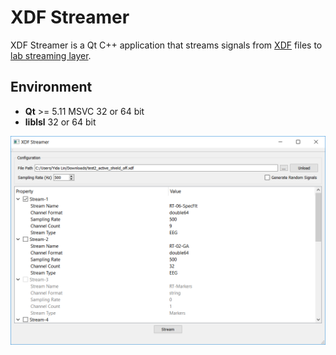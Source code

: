 # XDF Streamer

XDF Streamer is a Qt C++ application that streams signals from [XDF](https://github.com/sccn/xdf) files to [lab streaming layer](https://github.com/sccn/labstreaminglayer).


## Environment

- __Qt__ >= 5.11 MSVC 32 or 64 bit
- __liblsl__ 32 or 64 bit


![XDF Streamer](XdfStreamer.png "XDF Streamer")
